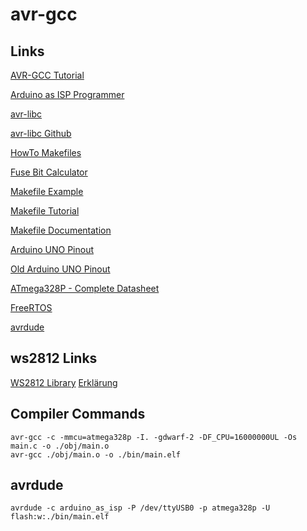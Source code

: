 # avr-gcc

## Links

[AVR-GCC Tutorial](https://www.mikrocontroller.net/articles/AVR-GCC-Tutorial)

[Arduino as ISP Programmer](https://crycode.de/arduino-als-isp-programmer)

[avr-libc](https://www.nongnu.org/avr-libc/user-manual/index.html)

[avr-libc Github](https://github.com/avrdudes/avr-libc)

[HowTo Makefiles](https://www.mikrocontroller.net/articles/AVR-GCC-Tutorial/Exkurs_Makefiles)

[Fuse Bit Calculator](https://eleccelerator.com/fusecalc/fusecalc.php?chip=atmega328p)

[Makefile Example](https://www.mikrocontroller.net/wikifiles/b/b6/Makefile)

[Makefile Tutorial](https://makefiletutorial.com/)

[Makefile Documentation](https://www.gnu.org/software/make/manual/)

[Arduino UNO Pinout](https://docs.arduino.cc/resources/pinouts/A000066-full-pinout.pdf)

[Old Arduino UNO Pinout](https://www.electroschematics.com/wp-content/uploads/2013/01/Arduino-Uno-R3-Pinouts.png?resize=550%2C423)

[ATmega328P - Complete Datasheet](https://ww1.microchip.com/downloads/aemDocuments/documents/MCU08/ProductDocuments/DataSheets/Atmel-7810-Automotive-Microcontrollers-ATmega328P_Datasheet.pdf)

[FreeRTOS](https://www.freertos.org/Documentation/02-Kernel/07-Books-and-manual/01-RTOS_book)

[avrdude](https://github.com/avrdudes/avrdude)

## ws2812 Links

[WS2812 Library](https://github.com/cpldcpu/light_ws2812)
[Erklärung](https://www.mikrocontroller.net/articles/WS2812_Ansteuerung)

## Compiler Commands

    avr-gcc -c -mmcu=atmega328p -I. -gdwarf-2 -DF_CPU=16000000UL -Os main.c -o ./obj/main.o
    avr-gcc ./obj/main.o -o ./bin/main.elf

## avrdude

    avrdude -c arduino_as_isp -P /dev/ttyUSB0 -p atmega328p -U flash:w:./bin/main.elf

